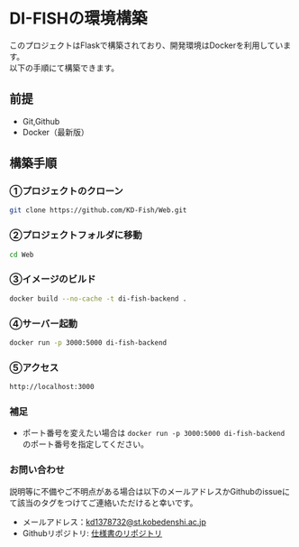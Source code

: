 # DI-FISHの環境構築
このプロジェクトはFlaskで構築されており、開発環境はDockerを利用しています。  
以下の手順にて構築できます。  

## 前提
- Git,Github
- Docker（最新版）

## 構築手順
### ①プロジェクトのクローン
```bash
git clone https://github.com/KD-Fish/Web.git
```
### ②プロジェクトフォルダに移動
```bash
cd Web
```

### ③イメージのビルド
```bash
docker build --no-cache -t di-fish-backend .
```

### ④サーバー起動

```bash
docker run -p 3000:5000 di-fish-backend
```

### ⑤アクセス

```bash
http://localhost:3000
```

### 補足

- ポート番号を変えたい場合は `docker run -p 3000:5000 di-fish-backend` のポート番号を指定してください。

### お問い合わせ

説明等に不備やご不明点がある場合は以下のメールアドレスかGithubのissueにて該当のタグをつけてご連絡いただけると幸いです。  

- メールアドレス：<kd1378732@st.kobedenshi.ac.jp>  
- Githubリポジトリ: <a href="https://github.com/KD-Fish/docs">仕様書のリポジトリ</a>
